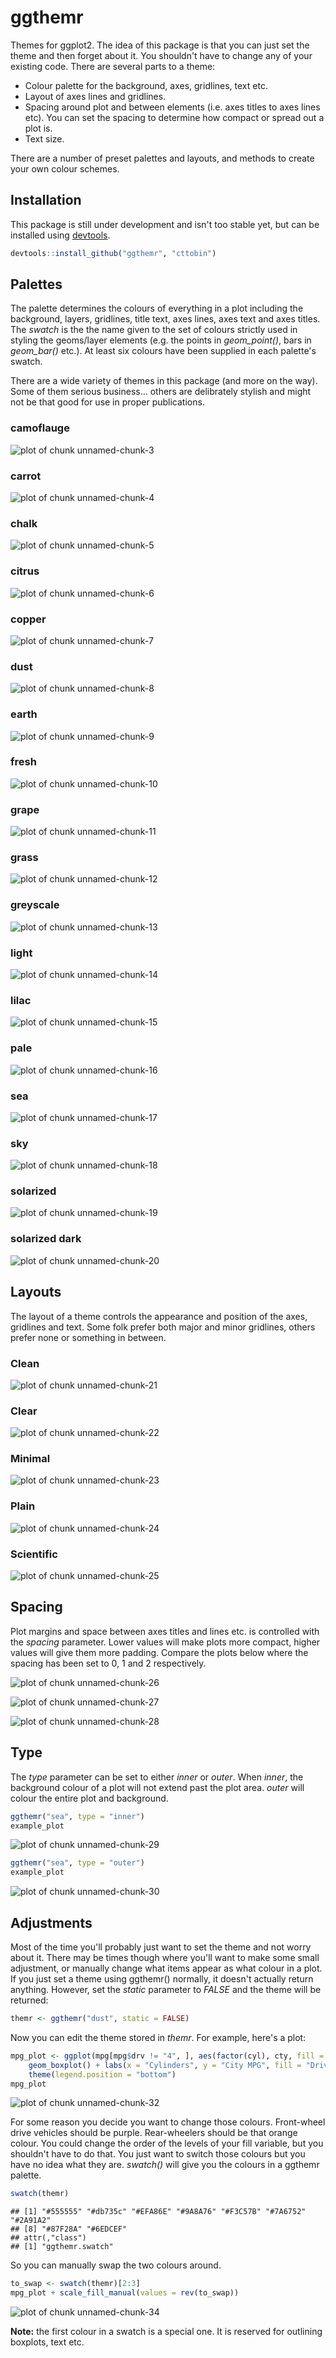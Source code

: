 


ggthemr
========================================================

Themes for ggplot2. The idea of this package is that you can just set the theme and then forget about it. You shouldn't have to change any of your existing code. There are several parts to a theme:
* Colour palette for the background, axes, gridlines, text etc. 
* Layout of axes lines and gridlines.
* Spacing around plot and between elements (i.e. axes titles to axes lines etc). You can set the spacing to determine how compact or spread out a plot is.
* Text size.

There are a number of preset palettes and layouts, and methods to create your own colour schemes.


Installation
-------------------------

This package is still under development and isn't too stable yet, but can be installed using [devtools](http://cran.r-project.org/web/packages/devtools/index.html).


```r
devtools::install_github("ggthemr", "cttobin")
```



Palettes
-------------------------

The palette determines the colours of everything in a plot including the background, layers, gridlines, title text, axes lines, axes text and axes titles. The *swatch* is the the name given to the set of colours strictly used in styling the geoms/layer elements (e.g. the points in *geom_point()*, bars in *geom_bar()* etc.). At least six colours have been supplied in each palette's swatch. 

There are a wide variety of themes in this package (and more on the way). Some of them serious business... others are delibrately stylish and might not be that good for use in proper publications. 

### camoflauge
  
  ![plot of chunk unnamed-chunk-3](figure/unnamed-chunk-3.png) 

### carrot
  
  ![plot of chunk unnamed-chunk-4](figure/unnamed-chunk-4.png) 

### chalk
  
  ![plot of chunk unnamed-chunk-5](figure/unnamed-chunk-5.png) 

### citrus
  
  ![plot of chunk unnamed-chunk-6](figure/unnamed-chunk-6.png) 

### copper
  
  ![plot of chunk unnamed-chunk-7](figure/unnamed-chunk-7.png) 

### dust
  
  ![plot of chunk unnamed-chunk-8](figure/unnamed-chunk-8.png) 

### earth
  
  ![plot of chunk unnamed-chunk-9](figure/unnamed-chunk-9.png) 

### fresh
  
  ![plot of chunk unnamed-chunk-10](figure/unnamed-chunk-10.png) 

### grape
  
  ![plot of chunk unnamed-chunk-11](figure/unnamed-chunk-11.png) 

### grass
  
  ![plot of chunk unnamed-chunk-12](figure/unnamed-chunk-12.png) 

### greyscale
  
  ![plot of chunk unnamed-chunk-13](figure/unnamed-chunk-13.png) 

### light
  
  ![plot of chunk unnamed-chunk-14](figure/unnamed-chunk-14.png) 

### lilac
  
  ![plot of chunk unnamed-chunk-15](figure/unnamed-chunk-15.png) 

### pale
  
  ![plot of chunk unnamed-chunk-16](figure/unnamed-chunk-16.png) 

### sea
  
  ![plot of chunk unnamed-chunk-17](figure/unnamed-chunk-17.png) 

### sky
  
  ![plot of chunk unnamed-chunk-18](figure/unnamed-chunk-18.png) 

### solarized
  
  ![plot of chunk unnamed-chunk-19](figure/unnamed-chunk-19.png) 

### solarized dark
  
  ![plot of chunk unnamed-chunk-20](figure/unnamed-chunk-20.png) 


Layouts
-------------------------

The layout of a theme controls the appearance and position of the axes, gridlines and text. Some folk prefer both major and minor gridlines, others prefer none or something in between. 

### Clean
  
  ![plot of chunk unnamed-chunk-21](figure/unnamed-chunk-21.png) 

### Clear
  
  ![plot of chunk unnamed-chunk-22](figure/unnamed-chunk-22.png) 

### Minimal
  
  ![plot of chunk unnamed-chunk-23](figure/unnamed-chunk-23.png) 


### Plain
  
  ![plot of chunk unnamed-chunk-24](figure/unnamed-chunk-24.png) 

### Scientific
  
  ![plot of chunk unnamed-chunk-25](figure/unnamed-chunk-25.png) 


Spacing
-------------------------

Plot margins and space between axes titles and lines etc. is controlled with the *spacing* parameter. Lower values will make plots more compact, higher values will give them more padding. Compare the plots below where the spacing has been set to 0, 1 and 2 respectively.

![plot of chunk unnamed-chunk-26](figure/unnamed-chunk-26.png) 


![plot of chunk unnamed-chunk-27](figure/unnamed-chunk-27.png) 


![plot of chunk unnamed-chunk-28](figure/unnamed-chunk-28.png) 


Type
-------------------------

The *type* parameter can be set to either *inner* or *outer*. When *inner*, the background colour of a plot will not extend past the plot area. *outer* will colour the entire plot and background. 


```r
ggthemr("sea", type = "inner")
example_plot
```

![plot of chunk unnamed-chunk-29](figure/unnamed-chunk-29.png) 



```r
ggthemr("sea", type = "outer")
example_plot
```

![plot of chunk unnamed-chunk-30](figure/unnamed-chunk-30.png) 



Adjustments
-------------------------

Most of the time you'll probably just want to set the theme and not worry about it. There may be times though where you'll want to make some small adjustment, or manually change what items appear as what colour in a plot. If you just set a theme using ggthemr() normally, it doesn't actually return anything. However, set the *static* parameter to *FALSE* and the theme will be returned:


```r
themr <- ggthemr("dust", static = FALSE)
```


Now you can edit the theme stored in *themr*. For example, here's a plot:


```r
mpg_plot <- ggplot(mpg[mpg$drv != "4", ], aes(factor(cyl), cty, fill = drv)) + 
    geom_boxplot() + labs(x = "Cylinders", y = "City MPG", fill = "Drive Type") + 
    theme(legend.position = "bottom")
mpg_plot
```

![plot of chunk unnamed-chunk-32](figure/unnamed-chunk-32.png) 


For some reason you decide you want to change those colours. Front-wheel drive vehicles should be purple. Rear-wheelers should be that orange colour. You could change the order of the levels of your fill variable, but you shouldn't have to do that. You just want to switch those colours but you have no idea what they are. *swatch()* will give you the colours in a ggthemr palette. 


```r
swatch(themr)
```

```
## [1] "#555555" "#db735c" "#EFA86E" "#9A8A76" "#F3C57B" "#7A6752" "#2A91A2"
## [8] "#87F28A" "#6EDCEF"
## attr(,"class")
## [1] "ggthemr.swatch"
```


So you can manually swap the two colours around.


```r
to_swap <- swatch(themr)[2:3]
mpg_plot + scale_fill_manual(values = rev(to_swap))
```

![plot of chunk unnamed-chunk-34](figure/unnamed-chunk-34.png) 


**Note:** the first colour in a swatch is a special one. It is reserved for outlining boxplots, text etc. 
